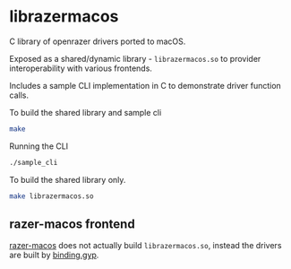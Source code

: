 # librazermacos

C library of openrazer drivers ported to macOS.

Exposed as a shared/dynamic library - `librazermacos.so` to provider interoperability with various frontends.

Includes a sample CLI implementation in C to demonstrate driver function calls.

To build the shared library and sample cli

```bash
make
```

Running the CLI

```bash
./sample_cli
```

To build the shared library only.

```bash
make librazermacos.so
```

## razer-macos frontend

[razer-macos](https://github.com/1kc/razer-macos/) does not actually build `librazermacos.so`, instead the drivers are built by [binding.gyp](https://github.com/1kc/razer-macos/blob/master/binding.gyp).
